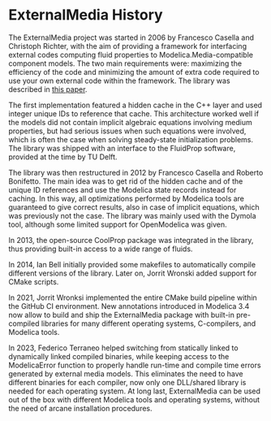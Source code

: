 # ExternalMedia History

The ExternalMedia project was started in 2006 by Francesco Casella and 
Christoph Richter, with the aim of providing a framework for interfacing
external codes computing fluid properties to Modelica.Media-compatible
component models. The two main requirements were: maximizing the efficiency
of the code and minimizing the amount of extra code required to use your
own external code within the framework. The library was described in
[this paper](https://www.modelica.org/events/modelica2008/Proceedings/sessions/session2b1.pdf).

The first implementation featured a hidden cache in the C++ layer and used
integer unique IDs to reference that cache. This architecture worked well
if the models did not contain implicit algebraic equations involving medium
properties, but had serious issues when such equations were involved, which
is often the case when solving steady-state initialization problems. The
library was shipped with an interface to the FluidProp software, provided
at the time by TU Delft.

The library was then restructured in 2012 by Francesco Casella and Roberto
Bonifetto. The main idea was to get rid of the hidden cache and of the
unique ID references and use the Modelica state records instead for caching. In this
way, all optimizations performed by Modelica tools are guaranteed to give
correct results, also in case of implicit equations, which was previously
not the case. The library was mainly used with the Dymola tool, although
some limited support for OpenModelica was given.

In 2013, the open-source CoolProp package was integrated in the
library, thus providing built-in access to a wide range of fluids.

In 2014, Ian Bell initially provided some makefiles to automatically compile
different versions of the library. Later on, Jorrit Wronski added support for
CMake scripts.

In 2021, Jorrit Wronksi implemented the entire CMake build pipeline within the
GitHub CI environment. New annotations introduced in Modelica 3.4 now allow to
build and ship the ExternalMedia package with built-in pre-compiled libraries
for many different operating systems, C-compilers, and Modelica tools.

In 2023, Federico Terraneo helped switching from statically linked to dynamically
linked compiled binaries, while keeping access to the ModelicaError function to
properly handle run-time and compile time errors generated by external media models.
This eliminates the need to have different binaries for each compiler, now only one
DLL/shared library is needed for each operating system. At long last, ExternalMedia
can be used out of the box with different Modelica tools and operating systems,
without the need of arcane installation procedures.
